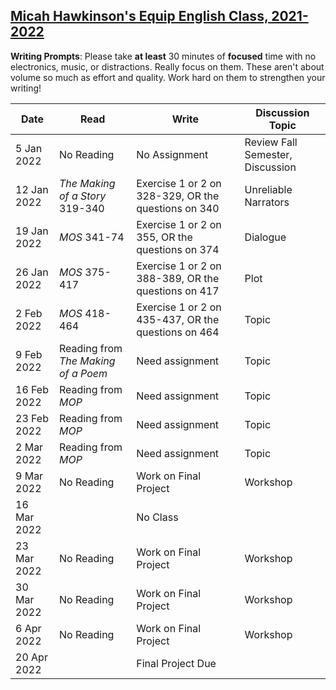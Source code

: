 [Micah Hawkinson's Equip English Class, 2021-2022](/equip/readme.md)
---

**Writing Prompts**: Please take **at least** 30 minutes of **focused** time with no electronics, music, or distractions. Really focus on them. These aren't about volume so much as effort and quality. Work hard on them to strengthen your writing!

| Date | Read | Write | Discussion Topic |
| ---  | ---   | ---  | ---              |
5 Jan 2022|No Reading|No Assignment|Review Fall Semester, Discussion
12 Jan 2022|*The Making of a Story* 319-340|Exercise 1 or 2 on 328-329, OR the questions on 340|Unreliable Narrators
19 Jan 2022|*MOS* 341-74|Exercise 1 or 2 on 355, OR the questions on 374|Dialogue
26 Jan 2022|*MOS* 375-417|Exercise 1 or 2 on 388-389, OR the questions on 417|Plot
2 Feb 2022|*MOS* 418-464|Exercise 1 or 2 on 435-437, OR the questions on 464|Topic
9 Feb 2022|Reading from *The Making of a Poem*|Need assignment|Topic
16 Feb 2022|Reading from *MOP*|Need assignment|Topic
23 Feb 2022|Reading from *MOP*|Need assignment|Topic
2 Mar 2022|Reading from *MOP*|Need assignment|Topic
9 Mar 2022|No Reading|Work on Final Project|Workshop
16 Mar 2022||No Class|
23 Mar 2022|No Reading|Work on Final Project|Workshop
30 Mar 2022|No Reading|Work on Final Project|Workshop
6 Apr 2022|No Reading|Work on Final Project|Workshop
20 Apr 2022||Final Project Due|
